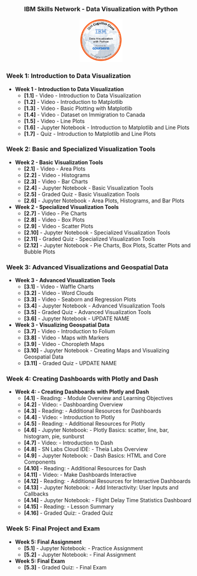 <div align="center">
    <h3>IBM Skills Network - Data Visualization with Python</h3>
        <img src="/Data_Visual_w_Python.png" alt="Badge" style="width:23%">
</div>

### Week 1: Introduction to Data Visualization</b>
- <b>Week 1 - Introduction to Data Visualization</b>
    - <b>[1.1]</b> - Video - Introduction to Data Visualization
    - <b>[1.2]</b> - Video - Introduction to Matplotlib
    - <b>[1.3]</b> - Video - Basic Plotting with Matplotlib
    - <b>[1.4]</b> - Video - Dataset on Immigration to Canada
    - <b>[1.5]</b> - Video - Line Plots
    - <b>[1.6]</b> - Jupyter Notebook - Introduction to Matplotlib and Line Plots
    - <b>[1.7]</b> - Quiz - Introduction to Matplotlib and Line Plots

### Week 2: Basic and Specialized Visualization Tools</b>
- <b>Week 2 - Basic Visualization Tools</b>
    - <b>[2.1]</b> - Video - Area Plots
    - <b>[2.2]</b> - Video - Histograms
    - <b>[2.3]</b> - Video - Bar Charts
    - <b>[2.4]</b> - Jupyter Notebook - Basic Visualization Tools
    - <b>[2.5]</b> - Graded Quiz - Basic Visualization Tools
    - <b>[2.6]</b> - Jupyter Notebook - Area Plots, Histograms, and Bar Plots
- <b>Week 2 - Specialized Visualization Tools</b>
    - <b>[2.7]</b> - Video - Pie Charts
    - <b>[2.8]</b> - Video - Box Plots
    - <b>[2.9]</b> - Video - Scatter Plots
    - <b>[2.10]</b> - Jupyter Notebook - Specialized Visualization Tools
    - <b>[2.11]</b> - Graded Quiz - Specialized Visualization Tools
    - <b>[2.12]</b> - Jupyter Notebook - Pie Charts, Box Plots, Scatter Plots and Bubble Plots

### Week 3: Advanced Visualizations and Geospatial Data
- <b>Week 3 - Advanced Visualization Tools</b>
    - <b>[3.1]</b> - Video - Waffle Charts
    - <b>[3.2]</b> - Video - Word Clouds
    - <b>[3.3]</b> - Video - Seaborn and Regression Plots
    - <b>[3.4]</b> - Jupyter Notebook - Advanced Visualization Tools
    - <b>[3.5]</b> - Graded Quiz - Advanced Visualization Tools
    - <b>[3.6]</b> - Jupyter Notebook - UPDATE NAME
 - <b>Week 3 - Visualizing Geospatial Data</b>
    - <b>[3.7]</b> - Video - Introduction to Folium 
    - <b>[3.8]</b> - Video - Maps with Markers
    - <b>[3.9]</b> - Video - Choropleth Maps
    - <b>[3.10]</b> - Jupyter Notebook - Creating Maps and Visualizing Geospatial Data
    - <b>[3.11]</b> - Graded Quiz - UPDATE NAME
    
 ### Week 4: Creating Dashboards with Plotly and Dash
- <b>Week 4: - Creating Dashboards with Plotly and Dash</b>
    - <b>[4.1]</b> - Reading: - Module Overview and Learning Objectives
    - <b>[4.2]</b> - Video: - Dashboarding Overview
    - <b>[4.3]</b> - Reading: - Additional Resources for Dashboards
    - <b>[4.4]</b> - Video: - Introduction to Plotly
    - <b>[4.5]</b> - Reading: - Additional Resources for Plotly
    - <b>[4.6]</b> - Jupyter Notebook: - Plotly Basics: scatter, line, bar, histogram, pie, sunburst
    - <b>[4.7]</b> - Video: - Introduction to Dash
    - <b>[4.8]</b> - SN Labs Cloud IDE: - Theia Labs Overview
    - <b>[4.9]</b> - Jupyter Notebook: - Dash Basics: HTML and Core Components
    - <b>[4.10]</b> - Reading: - Additional Resources for Dash
    - <b>[4.11]</b> - Video: - Make Dashboards Interactive
    - <b>[4.12]</b> - Reading: - Additional Resources for Interactive Dashboards
    - <b>[4.13]</b> - Jupyter Notebook: - Add Interactivity: User Inputs and Callbacks
    - <b>[4.14]</b> - Jupyter Notebook: - Flight Delay Time Statistics Dashboard 
    - <b>[4.15]</b> - Reading: - Lesson Summary
    - <b>[4.16]</b> - Graded Quiz: - Graded Quiz
    
### Week 5: Final Project and Exam
- <b>Week 5: Final Assignment</b> 
    - <b>[5.1]</b> - Jupyter Notebook: - Practice Assignment
    - <b>[5.2]</b> - Jupyter Notebook: - Final Assignment
- <b>Week 5: Final Exam</b> 
    - <b>[5.3]</b> - Graded Quiz: - Final Exam
